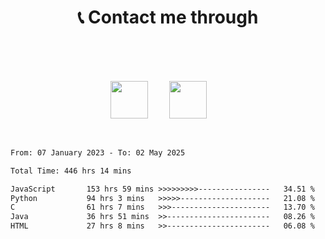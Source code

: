 
<br> <br>
<h1 align="center">📞 Contact me through <br> ‎  </h1> 
<br>

<p align="center">
<a href="mailto:shagnikpaul.772@gmail.com" target="_blank" rel="noopener noreferrer"><img src="https://i.imgur.com/LCCi6IK.png" height=60px style="margin-right: 30px"></a> 
<a href="https://www.linkedin.com/in/shagnik-paul-25a7711a4/" target="_blank" rel="noopener noreferrer"><img src="https://i.imgur.com/UGTv1Lz.png" height=60px style="margin-right: 30px"></a>   
</p>  

<br>


  
<!--START_SECTION:waka-->

```txt
From: 07 January 2023 - To: 02 May 2025

Total Time: 446 hrs 14 mins

JavaScript       153 hrs 59 mins >>>>>>>>>----------------   34.51 %
Python           94 hrs 3 mins   >>>>>--------------------   21.08 %
C                61 hrs 7 mins   >>>----------------------   13.70 %
Java             36 hrs 51 mins  >>-----------------------   08.26 %
HTML             27 hrs 8 mins   >>-----------------------   06.08 %
```

<!--END_SECTION:waka-->  
  
  
</p>
<br>

<br>














<br>
<br>
<!--asd <h1 align="center">🔹 Other Stuff. <br> ‎  </h1> 
<br>

